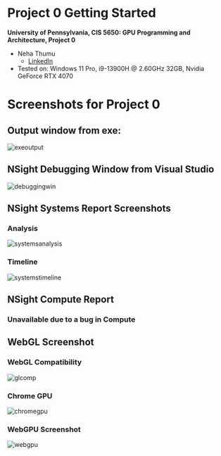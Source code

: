 Project 0 Getting Started
====================

**University of Pennsylvania, CIS 5650: GPU Programming and Architecture, Project 0**

* Neha Thumu
  * [LinkedIn](https://www.linkedin.com/in/neha-thumu/)
* Tested on: Windows 11 Pro, i9-13900H @ 2.60GHz 32GB, Nvidia GeForce RTX 4070

# Screenshots for Project 0

## Output window from exe: 

![exeoutput](https://github.com/thumun/Project0-Getting-Started/blob/main/images/2.1.2.png)

## NSight Debugging Window from Visual Studio

![debuggingwin](https://github.com/thumun/Project0-Getting-Started/blob/main/images/2.1.3.png)

## NSight Systems Report Screenshots

### Analysis

![systemsanalysis](https://github.com/thumun/Project0-Getting-Started/blob/main/images/2.1.4.png)

### Timeline

![systemstimeline](https://github.com/thumun/Project0-Getting-Started/blob/main/images/2.1.4v2.png)

## NSight Compute Report 
### Unavailable due to a bug in Compute 

## WebGL Screenshot 

### WebGL Compatibility 

![glcomp](https://github.com/thumun/Project0-Getting-Started/blob/main/images/2.2v2.png)

### Chrome GPU

![chromegpu](https://github.com/thumun/Project0-Getting-Started/blob/main/images/2.2.png)

### WebGPU Screenshot

![webgpu](https://github.com/thumun/Project0-Getting-Started/blob/main/images/2.2.png)

